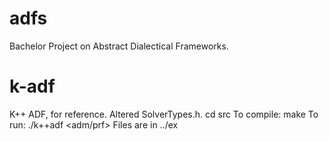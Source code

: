 # adfs
Bachelor Project on Abstract Dialectical Frameworks.

# k-adf
K++ ADF, for reference. Altered SolverTypes.h.
cd src
To compile: make
To run: ./k++adf <adm/prf> <options> <file>
Files are in ../ex

# 
